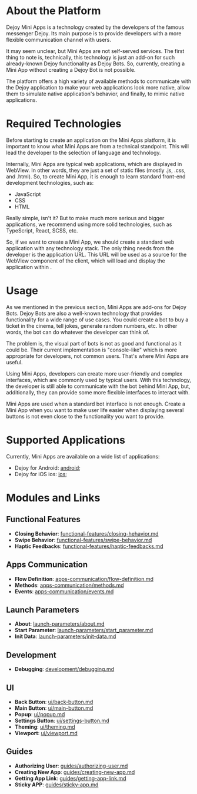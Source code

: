 # About the Platform
 Dejoy Mini Apps is a technology created by the developers of the famous messenger Dejoy. Its main purpose is to provide developers with a more flexible communication channel with  users.

It may seem unclear, but Mini Apps are not self-served services. The first thing to note is, technically, this technology is just an add-on for such already-known Dejoy  functionality as Dejoy Bots. So, currently, creating a Mini App without creating a Dejoy Bot is not possible.

The platform offers a high variety of available methods to communicate with the Dejoy application to make your web applications look more native, allow them to simulate native application's behavior, and finally, to mimic native applications.

# Required Technologies
Before starting to create an application on the Mini Apps platform, it is important to know what Mini Apps are from a technical standpoint. This will lead the developer to the selection of language and technology.

Internally, Mini Apps are typical web applications, which are displayed in WebView. In other words, they are just a set of static files (mostly .js, .css, and .html). So, to create Mini App, it is enough to learn standard front-end development technologies, such as:

 - JavaScript
 - CSS
 - HTML

Really simple, isn't it? But to make much more serious and bigger applications, we recommend using more solid technologies, such as TypeScript, React, SCSS, etc.

So, if we want to create a Mini App, we should create a standard web application with any technology stack. The only thing  needs from the developer is the application URL. This URL will be used as a source for the WebView component of the  client, which will load and display the application within .

# Usage
As we mentioned in the previous section, Mini Apps are add-ons for Dejoy Bots. Dejoy Bots are also a well-known technology that provides functionality for a wide range of use cases. You could create a bot to buy a ticket in the cinema, tell jokes, generate random numbers, etc. In other words, the bot can do whatever the developer can think of.

The problem is, the visual part of bots is not as good and functional as it could be. Their current implementation is "console-like" which is more appropriate for developers, not common users. That's where Mini Apps are useful.

Using Mini Apps, developers can create more user-friendly and complex interfaces, which are commonly used by typical users. With this technology, the developer is still able to communicate with the bot behind Mini App, but, additionally, they can provide some more flexible interfaces to interact with.

Mini Apps are used when a standard bot interface is not enough. Create a Mini App when you want to make user life easier when displaying several buttons is not even close to the functionality you want to provide.

# Supported Applications
Currently,  Mini Apps are available on a wide list of  applications:

-  Dejoy for Android: [android]();
-  Dejoy for iOS ios: [ios]();

# Modules and Links

## Functional Features
- **Closing Behavior**: [functional-features/closing-hehavior.md](functional-features/closing-hehavior.md)
- **Swipe Behavior**: [functional-features/swipe-behavior.md](functional-features/swipe-behavior.md)
- **Haptic Feedbacks**: [functional-features/haptic-feedbacks.md](functional-features/haptic-feedbacks.md)

## Apps Communication
- **Flow Definition**: [apps-communication/flow-definition.md](apps-communication/flow-definition.md)
- **Methods**: [apps-communication/methods.md](apps-communication/methods.md)
- **Events**: [apps-communication/events.md](apps-communication/events.md)

## Launch Parameters
- **About**: [launch-parameters/about.md](launch-parameters/about.md)
- **Start Parameter**: [launch-parameters/start_parameter.md](launch-parameters/start_parameter.md)
- **Init Data**: [launch-parameters/init-data.md](launch-parameters/init-data.md)

## Development
- **Debugging**: [development/debugging.md](development/debugging.md)



## UI
- **Back Button**: [ui/back-button.md](ui/back-button.md)
- **Main Button**: [ui/main-button.md](ui/main-button.md)
- **Popup**: [ui/popup.md](ui/popup.md)
- **Settings Button**: [ui/settings-button.md](ui/settings-button.md)
- **Theming**: [ui/theming.md](ui/theming.md)
- **Viewport**: [ui/viewport.md](ui/viewport.md)


## Guides
- **Authorizing User**: [guides/authorizing-user.md](guides/authorizing-user.md)
- **Creating New App**: [guides/creating-new-app.md](guides/creating-new-app.md)
- **Getting App Link**: [guides/getting-app-link.md](guides/getting-app-link.md)
- **Sticky APP**: [guides/sticky-app.md](guides/sticky-app.md)